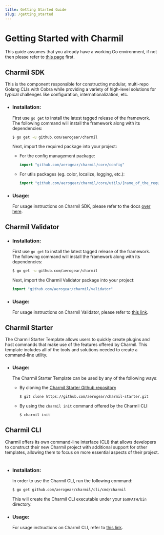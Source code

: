 ```yaml
---
title: Getting Started Guide
slug: /getting_started
---
```


# Getting Started with Charmil

This guide assumes that you already have a working Go environment, if not then please refer to
[this page](https://golang.org/doc/install) first.

## Charmil SDK

This is the component responsible for constructing modular, multi-repo Golang CLIs with Cobra while providing a variety of high-level solutions for typical challenges like configuration, internationalization, etc.
&nbsp;

- ### Installation:

  First use `go get` to install the latest tagged release of the framework.
  The following command will install the framework along with its dependencies:

  ```bash
  $ go get -u github.com/aerogear/charmil
  ```

  Next, import the required package into your project:

  - For the config management package:

    ```go
    import "github.com/aerogear/charmil/core/config"
    ```

  - For utils packages (eg. color, localize, logging, etc.):

    ```go
    import "github.com/aerogear/charmil/core/utils/{name_of_the_required_package}"
    ```

- ### Usage:

  For usage instructions on Charmil SDK, please refer to the docs [over here](./).

## Charmil Validator

- ### Installation:

  First use `go get` to install the latest tagged release of the framework.
  The following command will install the framework along with its dependencies:

  ```bash
  $ go get -u github.com/aerogear/charmil
  ```

  Next, import the Charmil Validator package into your project:

  ```go
  import "github.com/aerogear/charmil/validator"
  ```

- ### Usage:

  For usage instructions on Charmil Validator, please refer to [this link](./charmil_validator.md#how-to-use).

## Charmil Starter

The Charmil Starter Template allows users to quickly create plugins and host commands that make use of the features offered by Charmil. This template includes all of the tools and solutions needed to create a command-line utility.
&nbsp;

- ### Usage:

  The Charmil Starter Template can be used by any of the following ways:

  - By cloning the [Charmil Starter Github repository](https://github.com/aerogear/charmil-starter)
    ```bash
    $ git clone https://github.com/aerogear/charmil-starter.git
    ```
  - By using the `charmil init` command offered by the Charmil CLI
    ```bash
    $ charmil init
    ```

## Charmil CLI

Charmil offers its own command-line interface (CLI) that allows developers to construct their new Charmil project with additional support for other templates, allowing them to focus on more essential aspects of their project.
&nbsp;

- ### Installation:

  In order to use the Charmil CLI, run the following command:

  ```bash
  $ go get github.com/aerogear/charmil/cli/cmd/charmil
  ```

  This will create the Charmil CLI executable under your `$GOPATH/bin` directory.

- ### Usage:
  For usage instructions on Charmil CLI, refer to [this link](./charmil_cli.md).
